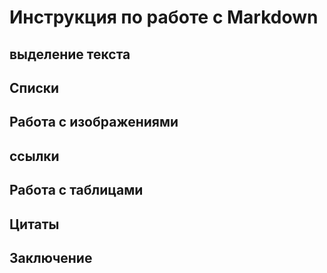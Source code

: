 # Инструкция по работе с Markdown

## выделение текста

## Списки

## Работа с изображениями 

## ссылки 

## Работа с таблицами

## Цитаты

## Заключение